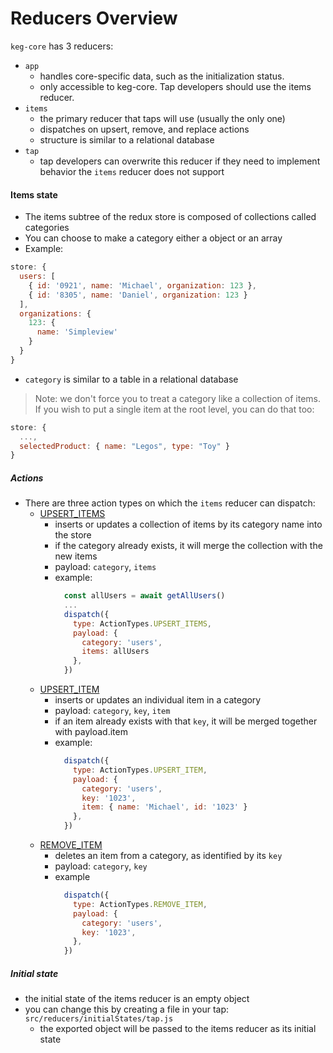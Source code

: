 # Reducers Overview 

`keg-core` has 3 reducers:
* `app`
  * handles core-specific data, such as the initialization status.
  * only accessible to keg-core. Tap developers should use the items reducer.
* `items`
  * the primary reducer that taps will use (usually the only one)
  * dispatches on upsert, remove, and replace actions
  * structure is similar to a relational database
* `tap`
  * tap developers can overwrite this reducer if they need to implement behavior the `items` reducer does not support

#### Items state

* The items subtree of the redux store is composed of collections called categories
* You can choose to make a category either a object or an array
* Example:
```javascript
store: {
  users: [
    { id: '0921', name: 'Michael', organization: 123 },
    { id: '8305', name: 'Daniel', organization: 123 }
  ],  
  organizations: {
    123: {
      name: 'Simpleview'
    }
  }
}
```
* `category` is similar to a table in a relational database

>Note: we don't force you to treat a category like a collection of items. If you wish to put a single item at the root level, you can do that too:
```javascript
store: {
  ...,
  selectedProduct: { name: "Legos", type: "Toy" }
}
```

##### Actions
* There are three action types on which the `items` reducer can dispatch:
  * [UPSERT_ITEMS](./core/base/reducers/items/upsertItems.js)
    * inserts or updates a collection of items by its category name into the store
    * if the category already exists, it will merge the collection with the new items
    * payload: `category`, `items`
    * example:
      ```javascript
        const allUsers = await getAllUsers()
        ...
        dispatch({
          type: ActionTypes.UPSERT_ITEMS,
          payload: {
            category: 'users',
            items: allUsers
          },
        })
      ```
  * [UPSERT_ITEM](./core/base/reducers/items/upsertItem.js)
    * inserts or updates an individual item in a category
    * payload: `category`, `key`, `item`
    * if an item already exists with that `key`, it will be merged together with payload.item
    * example:
      ```javascript
        dispatch({
          type: ActionTypes.UPSERT_ITEM,
          payload: {
            category: 'users',
            key: '1023',
            item: { name: 'Michael', id: '1023' }
          },
        })
      ```
  * [REMOVE_ITEM](./core/base/reducers/items/removeItem.js)
    * deletes an item from a category, as identified by its `key`
    * payload: `category`, `key`
    * example
      ```javascript
        dispatch({
          type: ActionTypes.REMOVE_ITEM,
          payload: {
            category: 'users',
            key: '1023',
          },
        })
      ```

##### Initial state
* the initial state of the items reducer is an empty object
* you can change this by creating a file in your tap: `src/reducers/initialStates/tap.js`
  * the exported object will be passed to the items reducer as its initial state
